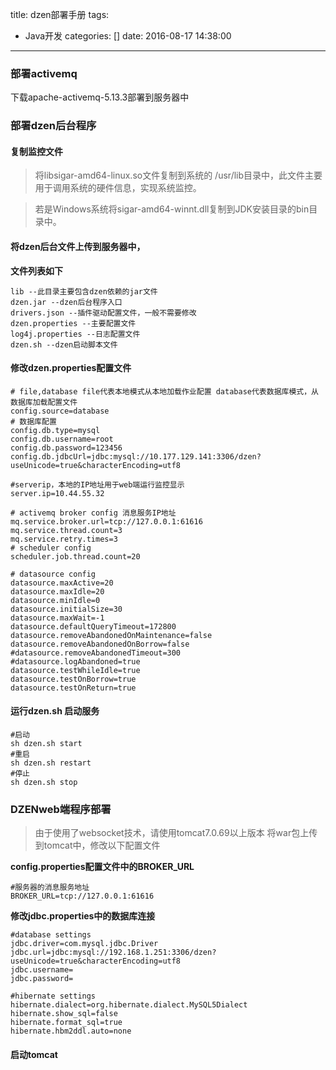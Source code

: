 title: dzen部署手册
tags:
 - Java开发
categories: []
date: 2016-08-17 14:38:00
---

### 部署activemq
下载apache-activemq-5.13.3部署到服务器中
### 部署dzen后台程序
#### 复制监控文件
> 将libsigar-amd64-linux.so文件复制到系统的 /usr/lib目录中，此文件主要用于调用系统的硬件信息，实现系统监控。

> 若是Windows系统将sigar-amd64-winnt.dll复制到JDK安装目录的bin目录中。 

#### 将dzen后台文件上传到服务器中，

**文件列表如下**

```
lib --此目录主要包含dzen依赖的jar文件
dzen.jar --dzen后台程序入口
drivers.json --插件驱动配置文件，一般不需要修改
dzen.properties --主要配置文件
log4j.properties --日志配置文件
dzen.sh --dzen启动脚本文件
```
#### 修改dzen.properties配置文件
 
```
# file,database file代表本地模式从本地加载作业配置 database代表数据库模式，从数据库加载配置文件
config.source=database
# 数据库配置
config.db.type=mysql
config.db.username=root
config.db.password=123456
config.db.jdbcUrl=jdbc:mysql://10.177.129.141:3306/dzen?useUnicode=true&characterEncoding=utf8

#serverip，本地的IP地址用于web端运行监控显示
server.ip=10.44.55.32

# activemq broker config 消息服务IP地址
mq.service.broker.url=tcp://127.0.0.1:61616
mq.service.thread.count=3
mq.service.retry.times=3
# scheduler config
scheduler.job.thread.count=20

# datasource config
datasource.maxActive=20
datasource.maxIdle=20
datasource.minIdle=0
datasource.initialSize=30
datasource.maxWait=-1
datasource.defaultQueryTimeout=172800
datasource.removeAbandonedOnMaintenance=false
datasource.removeAbandonedOnBorrow=false
#datasource.removeAbandonedTimeout=300
#datasource.logAbandoned=true
datasource.testWhileIdle=true
datasource.testOnBorrow=true
datasource.testOnReturn=true
```
#### 运行dzen.sh 启动服务

```
#启动
sh dzen.sh start
#重启
sh dzen.sh restart
#停止
sh dzen.sh stop
```

### DZENweb端程序部署
> 由于使用了websocket技术，请使用tomcat7.0.69以上版本
> 将war包上传到tomcat中，修改以下配置文件

**config.properties配置文件中的BROKER_URL**

```
#服务器的消息服务地址
BROKER_URL=tcp://127.0.0.1:61616
```
**修改jdbc.properties中的数据库连接**

```
#database settings
jdbc.driver=com.mysql.jdbc.Driver
jdbc.url=jdbc:mysql://192.168.1.251:3306/dzen?useUnicode=true&characterEncoding=utf8
jdbc.username=
jdbc.password=

#hibernate settings
hibernate.dialect=org.hibernate.dialect.MySQL5Dialect
hibernate.show_sql=false
hibernate.format_sql=true
hibernate.hbm2ddl.auto=none
```
#### 启动tomcat

